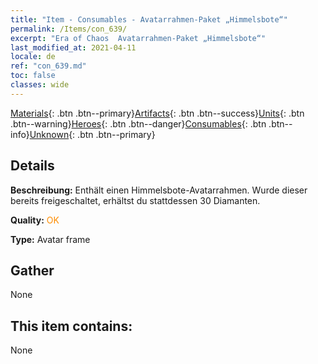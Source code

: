 ```yaml
---
title: "Item - Consumables - Avatarrahmen-Paket „Himmelsbote“"
permalink: /Items/con_639/
excerpt: "Era of Chaos  Avatarrahmen-Paket „Himmelsbote“"
last_modified_at: 2021-04-11
locale: de
ref: "con_639.md"
toc: false
classes: wide
---
```

 [Materials](/de/Items/){: .btn .btn--primary}[Artifacts](/de/Items/Artifacts/){: .btn .btn--success}[Units](/de/Items/Units/){: .btn .btn--warning}[Heroes](/de/Items/Heroes/){: .btn .btn--danger}[Consumables](/de/Items/Consumables/){: .btn .btn--info}[Unknown](/de/Items/Unknown/){: .btn .btn--primary}

## Details
 **Beschreibung:** Enthält einen Himmelsbote-Avatarrahmen. Wurde dieser bereits freigeschaltet, erhältst du stattdessen 30 Diamanten.

 **Quality:** <span style="color: #FF8C00">OK</span>

 **Type:** Avatar frame

## Gather

  None

## This item contains:

  None

